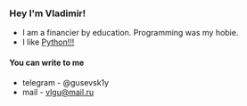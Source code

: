 ### Hey I'm Vladimir!
* I am a financier by education. Programming was my hobie.
* I like [Python!!!](python.org)
<!-- * I am currently studying at [yandex-practicum](https://practicum.yandex.ru/) -->
#### You can write to me
* telegram - @gusevsk1y
* mail - vlgu@mail.ru
<!--
**gusevskiy/gusevskiy** is a ✨ _special_ ✨ repository because its `README.md` (this file) appears on your GitHub profile.

Here are some ideas to get you started:

- 🔭 I’m currently working on ...
- 🌱 I’m currently learning ...
- 👯 I’m looking to collaborate on ...
- 🤔 I’m looking for help with ...
- 💬 Ask me about ...
- 📫 How to reach me: ...
- 😄 Pronouns: ...
- ⚡ Fun fact: ...
-->
